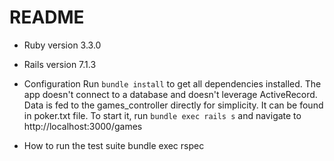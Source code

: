 # README

* Ruby version
3.3.0

* Rails version
7.1.3

* Configuration
Run `bundle install` to get all dependencies installed. The app doesn't connect to a database and doesn't leverage ActiveRecord. Data is fed to the games_controller directly for simplicity. It can be found in poker.txt file. To start it, run `bundle exec rails s` and navigate to http://localhost:3000/games

* How to run the test suite
bundle exec rspec
